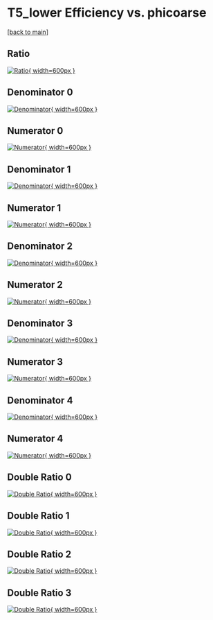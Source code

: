 # T5_lower Efficiency vs. phicoarse

[[back to main](./)]



## Ratio

[![Ratio](../mtv/var/T5_lower_vtr_11_1_eff_phicoarse.png){ width=600px }](../mtv/var/T5_lower_vtr_11_1_eff_phicoarse.pdf)

## Denominator 0

[![Denominator](../mtv/den/T5_lower_vtr_11_1_eff_phicoarse_den0.png){ width=600px }](../mtv/den/T5_lower_vtr_11_1_eff_phicoarse_den0.pdf)

## Numerator 0

[![Numerator](../mtv/num/T5_lower_vtr_11_1_eff_phicoarse_num0.png){ width=600px }](../mtv/num/T5_lower_vtr_11_1_eff_phicoarse_num0.pdf)

## Denominator 1

[![Denominator](../mtv/den/T5_lower_vtr_11_1_eff_phicoarse_den1.png){ width=600px }](../mtv/den/T5_lower_vtr_11_1_eff_phicoarse_den1.pdf)

## Numerator 1

[![Numerator](../mtv/num/T5_lower_vtr_11_1_eff_phicoarse_num1.png){ width=600px }](../mtv/num/T5_lower_vtr_11_1_eff_phicoarse_num1.pdf)

## Denominator 2

[![Denominator](../mtv/den/T5_lower_vtr_11_1_eff_phicoarse_den2.png){ width=600px }](../mtv/den/T5_lower_vtr_11_1_eff_phicoarse_den2.pdf)

## Numerator 2

[![Numerator](../mtv/num/T5_lower_vtr_11_1_eff_phicoarse_num2.png){ width=600px }](../mtv/num/T5_lower_vtr_11_1_eff_phicoarse_num2.pdf)

## Denominator 3

[![Denominator](../mtv/den/T5_lower_vtr_11_1_eff_phicoarse_den3.png){ width=600px }](../mtv/den/T5_lower_vtr_11_1_eff_phicoarse_den3.pdf)

## Numerator 3

[![Numerator](../mtv/num/T5_lower_vtr_11_1_eff_phicoarse_num3.png){ width=600px }](../mtv/num/T5_lower_vtr_11_1_eff_phicoarse_num3.pdf)

## Denominator 4

[![Denominator](../mtv/den/T5_lower_vtr_11_1_eff_phicoarse_den4.png){ width=600px }](../mtv/den/T5_lower_vtr_11_1_eff_phicoarse_den4.pdf)

## Numerator 4

[![Numerator](../mtv/num/T5_lower_vtr_11_1_eff_phicoarse_num4.png){ width=600px }](../mtv/num/T5_lower_vtr_11_1_eff_phicoarse_num4.pdf)

## Double Ratio 0

[![Double Ratio](../mtv/ratio/T5_lower_vtr_11_1_eff_phicoarse_ratio0.png){ width=600px }](../mtv/ratio/T5_lower_vtr_11_1_eff_phicoarse_ratio0.pdf)

## Double Ratio 1

[![Double Ratio](../mtv/ratio/T5_lower_vtr_11_1_eff_phicoarse_ratio1.png){ width=600px }](../mtv/ratio/T5_lower_vtr_11_1_eff_phicoarse_ratio1.pdf)

## Double Ratio 2

[![Double Ratio](../mtv/ratio/T5_lower_vtr_11_1_eff_phicoarse_ratio2.png){ width=600px }](../mtv/ratio/T5_lower_vtr_11_1_eff_phicoarse_ratio2.pdf)

## Double Ratio 3

[![Double Ratio](../mtv/ratio/T5_lower_vtr_11_1_eff_phicoarse_ratio3.png){ width=600px }](../mtv/ratio/T5_lower_vtr_11_1_eff_phicoarse_ratio3.pdf)

